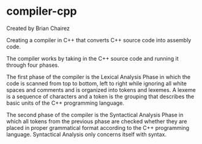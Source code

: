 # compiler-cpp

Created by Brian Chairez

Creating a compiler in C++ that converts C++ source code into assembly code.

The compiler works by taking in the C++ source code and running it through four phases.

The first phase of the compiler is the Lexical Analysis Phase in which the code is scanned from top to bottom, left to right while ignoring all white spaces and comments and is organized into tokens and lexemes. A lexeme is a sequence of characters and a token is the grouping that describes the basic units of the C++ programming language. 

The second phase of the compiler is the Syntactical Analysis Phase in which all tokens from the previous phase are checked whether they are placed in proper grammatical format according to the C++ programming language. Syntactical Analysis only concerns itself with syntax.
